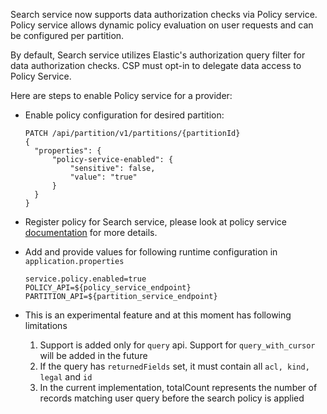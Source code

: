 Search service now supports data authorization checks via Policy service. Policy service allows dynamic policy evaluation on user requests and can
be configured per partition. 

By default, Search service utilizes Elastic's authorization query filter for data authorization checks. CSP must opt-in to delegate data access to Policy Service.      

Here are steps to enable Policy service for a provider:

- Enable policy configuration for desired partition:
  ```
  PATCH /api/partition/v1/partitions/{partitionId}
  {
    "properties": {
        "policy-service-enabled": {
            "sensitive": false,
            "value": "true"
        }
    }
  }
  ```

- Register policy for Search service, please look at policy service [documentation](https://community.opengroup.org/osdu/platform/security-and-compliance/policy#add-policy) for more details.  

- Add and provide values for following runtime configuration in `application.properties`
  ```
  service.policy.enabled=true
  POLICY_API=${policy_service_endpoint}
  PARTITION_API=${partition_service_endpoint}
  ```
  
- This is an experimental feature and at this moment has following limitations
    1. Support is added only for `query` api. Support for `query_with_cursor` will be added in the future
    2. If the query has `returnedFields` set, it must contain all `acl, kind, legal` and `id`
    3. In the current implementation, totalCount represents the number of records matching user query before the search policy is applied
